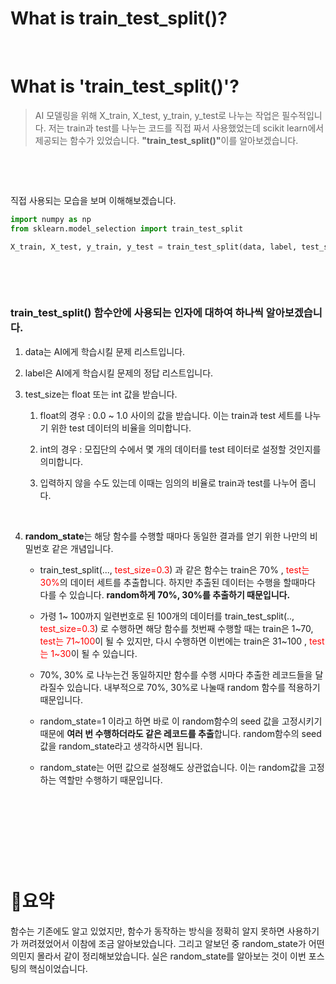 # What is train_test_split()?


​	

# What is 'train_test_split()'?

> AI 모델링을 위해 X_train, X_test, y_train, y_test로 나누는 작업은 필수적입니다. 
> 저는 train과 test를 나누는 코드를 직접 짜서 사용했었는데 scikit learn에서 제공되는 함수가 있었습니다. <b>"train_test_split()"</b>이를 알아보겠습니다. 

​	

​	

직접 사용되는 모습을 보며 이해해보겠습니다.

```python
import numpy as np
from sklearn.model_selection import train_test_split

X_train, X_test, y_train, y_test = train_test_split(data, label, test_size=0.3, random_state=29)
```

​	

​	

### train_test_split() 함수안에 사용되는 인자에 대하여 하나씩 알아보겠습니다. 

1. data는 AI에게 학습시킬 문제 리스트입니다.

2. label은 AI에게 학습시킬 문제의 정답 리스트입니다.

3. test_size는 float 또는 int 값을 받습니다. 

   1. float의 경우 : 0.0 ~ 1.0 사이의 값을 받습니다. 이는 train과 test 세트를 나누기 위한 test 데이터의 비율을 의미합니다.

   2. int의 경우 : 모집단의 수에서 몇 개의 데이터를 test 테이터로 설정할 것인지를 의미합니다.

   3. 입력하지 않을 수도 있는데 이때는 임의의 비율로 train과 test를 나누어 줍니다.

      ​	

4. <b>random_state</b>는 해당 함수를 수행할 때마다 동일한 결과를 얻기 위한 나만의 비밀번호 같은 개념입니다. 

   - train_test_split(..., <span style='color:red'>test_size=0.3</span>) 과 같은 함수는 train은 70% , <span style='color:red'>test는 30%</span>의 데이터 세트를 추출합니다. 하지만 추출된 데이터는 수행을 할때마다 다를 수 있습니다. <b>random하게 70%, 30%를 추출하기 때문입니다.</b>

   - 가령 1~ 100까지 일련번호로 된 100개의 데이터를 train_test_split(.., <span style='color:red'>test_size=0.3</span>) 로 수행하면 해당 함수를 첫번째 수행할 때는 train은 1~70, <span style='color:red'>test는 71~100</span>이 될 수 있지만, 다시 수행하면 이번에는 train은 31~100 , <span style='color:red'>test는 1~30</span>이 될 수 있습니다. <br>

   - 70%, 30% 로 나누는건 동일하지만 함수를 수행 시마다 추출한 레코드들을 달라질수 있습니다. 내부적으로 70%, 30%로 나눌때 random 함수를 적용하기 때문입니다.

   - random_state=1 이라고 하면 바로 이 random함수의 seed 값을 고정시키기 때문에 <b>여러 번 수행하더라도 같은 레코드를 추출</b>합니다. random함수의 seed값을 random_state라고 생각하시면 됩니다.

   - random_state는 어떤 값으로 설정해도 상관없습니다. 이는 random값을 고정하는 역할만 수행하기 때문입니다.

     ​	

     ​	

     ​	

     ​	

# 👀요약

함수는 기존에도 알고 있었지만, 함수가 동작하는 방식을 정확히 알지 못하면 사용하기가 꺼려졌었어서 이참에 조금 알아보았습니다. 그리고 알보던 중 random_state가 어떤 의민지 몰라서 같이 정리해보았습니다. 실은 random_state를 알아보는 것이 이번 포스팅의 핵심이었습니다. 

​	

​	








